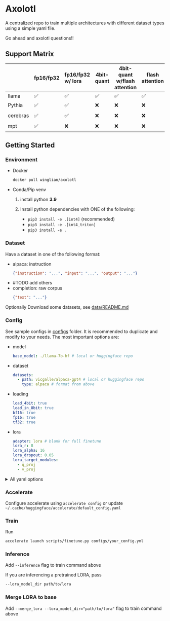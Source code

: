 # Axolotl

A centralized repo to train multiple architectures with different dataset types using a simple yaml file.

Go ahead and axolotl questions!!

## Support Matrix

|          | fp16/fp32 | fp16/fp32 w/ lora | 4bit-quant | 4bit-quant w/flash attention | flash attention | xformers attention |
|----------|:----------|:------------------|------------|------------------------------|-----------------|--------------------|
| llama    | ✅         | ✅                 | ✅          | ✅                            | ✅               | ✅                  |
| Pythia   | ✅         | ✅                 | ❌          | ❌                            | ❌               | ❓                  |
| cerebras | ✅         | ✅                 | ❌          | ❌                            | ❌               | ❓                  |
| mpt      | ✅         | ❌                 | ❌          | ❌                            | ❌               | ❓                  |


## Getting Started

### Environment

- Docker 
  ```bash
  docker pull winglian/axolotl
  ```

- Conda/Pip venv
  1. install python **3.9**

  2. Install python dependencies with ONE of the following:
      - `pip3 install -e .[int4]` (recommended)
      - `pip3 install -e .[int4_triton]`
      - `pip3 install -e .`

### Dataset

Have a dataset in one of the following format:

- alpaca: instruction
  ```json
  {"instruction": "...", "input": "...", "output": "..."}
  ```
- #TODO add others
- completion: raw corpus
  ```json
  {"text": "..."}
  ```

Optionally Download some datasets, see [data/README.md](data/README.md)

### Config

See sample configs in [configs](configs) folder. It is recommended to duplicate and modify to your needs. The most important options are:

- model
  ```yaml
  base_model: ./llama-7b-hf # local or huggingface repo
  ```

- dataset
  ```yaml
  datasets:
    - path: vicgalle/alpaca-gpt4 # local or huggingface repo
      type: alpaca # format from above
  ```

- loading
  ```yaml
  load_4bit: true
  load_in_8bit: true
  bf16: true
  fp16: true
  tf32: true
  ```

- lora
  ```yaml
  adapter: lora # blank for full finetune
  lora_r: 8
  lora_alpha: 16
  lora_dropout: 0.05
  lora_target_modules:
    - q_proj
    - v_proj
  ```

<details>

<summary>All yaml options</summary>

```yaml
# this is the huggingface model that contains *.pt, *.safetensors, or *.bin files
# this can also be a relative path to a model on disk
base_model: ./llama-7b-hf
# you can specify an ignore pattern if the model repo contains more than 1 model type (*.pt, etc)
base_model_ignore_patterns:
# if the base_model repo on hf hub doesn't include configuration .json files,
# you can set that here, or leave this empty to default to base_model
base_model_config: ./llama-7b-hf
# If you want to specify the type of model to load, AutoModelForCausalLM is a good choice too
model_type: AutoModelForCausalLM
# Corresponding tokenizer for the model AutoTokenizer is a good choice
tokenizer_type: AutoTokenizer

# whether you are training a 4-bit quantized model
load_4bit: true
gptq_groupsize: 128 # group size
gptq_model_v1: false # v1 or v2

# this will attempt to quantize the model down to 8 bits and use adam 8 bit optimizer
load_in_8bit: true

# Use CUDA bf16
bf16: true
# Use CUDA fp16
fp16: true
# Use CUDA tf32
tf32: true

# a list of one or more datasets to finetune the model with
datasets:
  # this can be either a hf dataset, or relative path
  - path: vicgalle/alpaca-gpt4
  # The type of prompt to use for training. [alpaca, sharegpt, gpteacher, oasst, reflection]
    type: alpaca
# axolotl attempts to save the dataset as an arrow after packing the data together so
# subsequent training attempts load faster, relative path
dataset_prepared_path: data/last_run_prepared
# push prepared dataset to hub
push_dataset_to_hub: # repo path
# How much of the dataset to set aside as evaluation. 1 = 100%, 0.50 = 50%, etc
val_set_size: 0.04

# the maximum length of an input to train with, this should typically be less than 2048
# as most models have a token/context limit of 2048
sequence_len: 2048
# max sequence length to concatenate training samples together up to
# inspired by StackLLaMA. see https://huggingface.co/blog/stackllama#supervised-fine-tuning
max_packed_sequence_len: 1024

# if you want to use lora, leave blank to train all parameters in original model
adapter: lora
# if you already have a lora model trained that you want to load, put that here
# lora hyperparameters
lora_model_dir:
lora_r: 8
lora_alpha: 16
lora_dropout: 0.05
lora_target_modules:
  - q_proj
  - v_proj
#  - k_proj
#  - o_proj
#  - gate_proj
#  - down_proj
#  - up_proj
lora_modules_to_save:
#  - embed_tokens
#  - lm_head
lora_out_dir: # TODO: explain
lora_fan_in_fan_out: false

# wandb configuration if you're using it
wandb_project:
wandb_watch:
wandb_run_id:
wandb_log_model: # 'checkpoint'

# where to save the finished model to
output_dir: ./completed-model

# training hyperparameters
batch_size: 8
micro_batch_size: 2
eval_batch_size: 2
num_epochs: 3
warmup_steps: 100
learning_rate: 0.00003
logging_steps:

# whether to mask out or include the human's prompt from the training labels
train_on_inputs: false
# don't use this, leads to wonky training (according to someone on the internet)
group_by_length: false

# does not work with current implementation of 4-bit LoRA
gradient_checkpointing: false

# stop training after this many evaluation losses have increased in a row
# https://huggingface.co/transformers/v4.2.2/_modules/transformers/trainer_callback.html#EarlyStoppingCallback
early_stopping_patience: 3
# specify a scheduler to use with the optimizer. only one_cycle is supported currently
lr_scheduler:
# specify optimizer
optimizer:
# specify weight decay
weight_decay:

# whether to use xformers attention patch https://github.com/facebookresearch/xformers:
xformers_attention:
# whether to use flash attention patch https://github.com/HazyResearch/flash-attention:
flash_attention:

# resume from a specific checkpoint dir
resume_from_checkpoint:
# if resume_from_checkpoint isn't set and you simply want it to start where it left off
# be careful with this being turned on between different models
auto_resume_from_checkpoints: false

# don't mess with this, it's here for accelerate and torchrun
local_rank:

# add or change special tokens
special_tokens:
  # bos_token: "<s>"
  # eos_token: "</s>"
  # unk_token: "<unk>"
# add extra tokens
tokens:

# FSDP
fsdp:
fsdp_config:

# Deepspeed
deepspeed:

# TODO
torchdistx_path:

# Debug mode
debug:
```

</details>

### Accelerate

Configure accelerate using `accelerate config` or update `~/.cache/huggingface/accelerate/default_config.yaml`

### Train

Run
```bash
accelerate launch scripts/finetune.py configs/your_config.yml
```

### Inference

Add `--inference` flag to train command above

If you are inferencing a pretrained LORA, pass 
```bash
--lora_model_dir path/to/lora
```

### Merge LORA to base

Add `--merge_lora --lora_model_dir="path/to/lora"` flag to train command above

